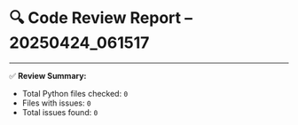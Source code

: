 # 🔍 Code Review Report – 20250424_061517

---

✅ **Review Summary:**
- Total Python files checked: `0`
- Files with issues: `0`
- Total issues found: `0`

